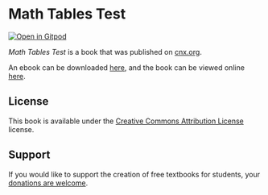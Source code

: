 # Math Tables Test

[![Open in Gitpod](https://gitpod.io/button/open-in-gitpod.svg)](https://gitpod.io/from-referrer/)

_Math Tables Test_ is a book that was published on [cnx.org](https://cnx.org/).

An ebook can be downloaded [here](https://github.com/cnx-user-books/cnxbook-math-tables-test/releases/latest), and the book can be viewed online [here](https://github.com/cnx-user-books/cnxbook-math-tables-test/releases/latest).

## License
This book is available under the [Creative Commons Attribution License](./LICENSE) license.

## Support
If you would like to support the creation of free textbooks for students, your [donations are welcome](https://riceconnect.rice.edu/donation/support-openstax-banner).
